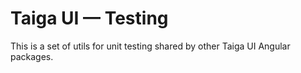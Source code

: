 # Taiga UI — Testing

This is a set of utils for unit testing shared by other Taiga UI Angular packages.
